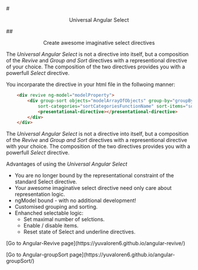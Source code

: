 #<p style="text-align: center;">Universal Angular Select</p>
##<p style="text-align: center;">Create awesome imaginative select directives</p>
<p>
    The <em>Universal Angular Select</em> is not a directive into itself, but a composition of the <em>Revive</em> and
    <em>Group and Sort</em> directives with a representional directive of your choice. The composition of the two directives
    provides you with a powerfull <em>Select</em> directive.
</p>

You incorparate the directive in your html file in the follwoing manner:
```html
    <div revive ng-model="modelProperty">
        <div group-sort objects="modelArrayOfObjects" group-by="groupByFunctionName" 
            sort-categories="sortCategoriesFunctionName" sort-items="sortItemsFunctionName">
            <presentational-directive></presentational-directive>
        </div>
    </div>
```
<p>
    The <em>Universal Angular Select</em> is not a directive into itself, but a composition of the <em>Revive</em> and
    <em>Group and Sort</em> directives with a representional directive with your choice. The composition of the two directives
    provides you with a powerfull <em>Select</em> directive.
</p>
<p>
    Advantages of using the <em>Universal Angular Select</em>
    <ul>
        <li>
            You are no longer bound by the representational constraint of the standard Select directive.
        </li>
        <li>
            Your awesome imaginative select directive need only care about representation logic.
        </li>
        <li>
            ngModel bound - with no additional development!
        </li>
        <li>
            Customised grouping and sorting.
        </li>
        <li>
            Enhanched selectable logic:
            <ul>
                <li>
                    Set maximal number of selctions.
                </li>
                <li>
                    Enable / disable items.
                </li>
                <li>
                    Reset state of Select and underline directives.
                </li>
            </ul>
        </li>
    </ul>
</p>
<p>
[Go to Angular-Revive page](https://yuvaloren6.github.io/angular-revive/)
</p>
<p>
[Go to Angular-groupSort page](https://yuvaloren6.github.io/angular-groupSort/)
</p>
